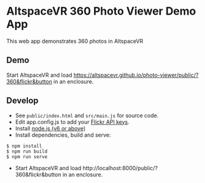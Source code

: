 # AltspaceVR 360 Photo Viewer Demo App
This web app demonstrates 360 photos in AltspaceVR

## Demo
Start AltspaceVR and load https://altspacevr.github.io/photo-viewer/public/?360&flickr&button in an enclosure.

## Develop
- See `public/index.html` and `src/main.js` for source code.
- Edit app.config.js to add your [Flickr API keys](https://www.flickr.com/services/apps/create/).
- Install [node.js (v6 or above)](https://nodejs.org/)
- Install dependencies, build and serve:
```
$ npm install
$ npm run build
$ npm run serve
```
- Start AltspaceVR and load http://localhost:8000/public/?360&flickr&button in an enclosure.
